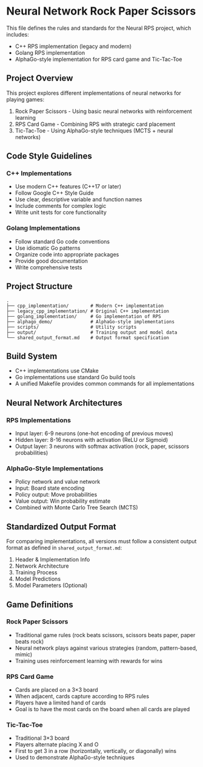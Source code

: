 # Neural Network Rock Paper Scissors

This file defines the rules and standards for the Neural RPS project, which includes:

* C++ RPS implementation (legacy and modern)
* Golang RPS implementation  
* AlphaGo-style implementation for RPS card game and Tic-Tac-Toe

## Project Overview
This project explores different implementations of neural networks for playing games:

1. Rock Paper Scissors - Using basic neural networks with reinforcement learning
2. RPS Card Game - Combining RPS with strategic card placement
3. Tic-Tac-Toe - Using AlphaGo-style techniques (MCTS + neural networks)

## Code Style Guidelines
### C++ Implementations
- Use modern C++ features (C++17 or later)
- Follow Google C++ Style Guide
- Use clear, descriptive variable and function names
- Include comments for complex logic
- Write unit tests for core functionality

### Golang Implementations
- Follow standard Go code conventions
- Use idiomatic Go patterns
- Organize code into appropriate packages
- Provide good documentation
- Write comprehensive tests

## Project Structure
```
.
├── cpp_implementation/        # Modern C++ implementation
├── legacy_cpp_implementation/ # Original C++ implementation
├── golang_implementation/     # Go implementation of RPS
├── alphago_demo/              # AlphaGo-style implementations
├── scripts/                   # Utility scripts
├── output/                    # Training output and model data
└── shared_output_format.md    # Output format specification
```

## Build System
- C++ implementations use CMake
- Go implementations use standard Go build tools
- A unified Makefile provides common commands for all implementations

## Neural Network Architectures

### RPS Implementations
- Input layer: 6-9 neurons (one-hot encoding of previous moves)
- Hidden layer: 8-16 neurons with activation (ReLU or Sigmoid)
- Output layer: 3 neurons with softmax activation (rock, paper, scissors probabilities)

### AlphaGo-Style Implementations
- Policy network and value network
- Input: Board state encoding
- Policy output: Move probabilities
- Value output: Win probability estimate
- Combined with Monte Carlo Tree Search (MCTS)

## Standardized Output Format
For comparing implementations, all versions must follow a consistent output format as defined in `shared_output_format.md`:

1. Header & Implementation Info
2. Network Architecture
3. Training Process
4. Model Predictions
5. Model Parameters (Optional)

## Game Definitions

### Rock Paper Scissors
- Traditional game rules (rock beats scissors, scissors beats paper, paper beats rock)
- Neural network plays against various strategies (random, pattern-based, mimic)
- Training uses reinforcement learning with rewards for wins

### RPS Card Game
- Cards are placed on a 3×3 board
- When adjacent, cards capture according to RPS rules
- Players have a limited hand of cards
- Goal is to have the most cards on the board when all cards are played

### Tic-Tac-Toe
- Traditional 3×3 board
- Players alternate placing X and O
- First to get 3 in a row (horizontally, vertically, or diagonally) wins
- Used to demonstrate AlphaGo-style techniques 